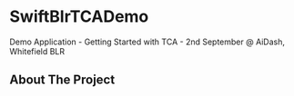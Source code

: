 # SwiftBlrTCADemo
Demo Application - Getting Started with TCA - 2nd September @ AiDash, Whitefield BLR

## About The Project


